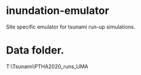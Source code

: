 # inundation-emulator
Site specific emulator for tsunami run-up simulations.

# Data folder.
T:\Tsunami\PTHA2020_runs_UMA